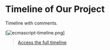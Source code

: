 
# Timeline of Our Project

Timeline with comments.

[![ecmascript-timeline.png](./docs/resources/ecmascript-timeline.png)]

> [Access the full timeline](https://adrelingyte.github.io/timeline.io/)
